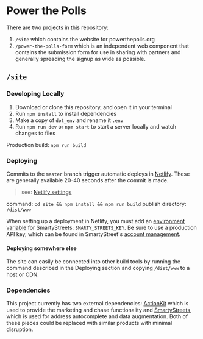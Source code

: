 # Power the Polls

There are two projects in this repository:

1. `/site` which contains the website for powerthepolls.org
2. `/power-the-polls-form` which is an independent web component that contains the submission form for use in sharing with partners and generally spreading the signup as wide as possible.

## `/site`

### Developing Locally

1. Download or clone this repository, and open it in your terminal
2. Run `npm install` to install dependencies
3. Make a copy of `dot_env` and rename it `.env`
4. Run `npm run dev` or `npm start` to start a server locally and watch changes to files

Production build: `npm run build`

### Deploying

Commits to the `master` branch trigger automatic deploys in [Netlify](https://netlify.com). These are generally available 20-40 seconds after the commit is made.

> see: [Netlify settings](https://app.netlify.com/sites/powerthepolls/settings/deploys)

command: `cd site && npm install && npm run build`
publish directory: `/dist/www`

When setting up a deployment in Netlify, you must add an [environment variable](https://docs.netlify.com/configure-builds/environment-variables/) for SmartyStreets: `SMARTY_STREETS_KEY`. Be sure to use a production API key, which can be found in SmartyStreet's [account management](https://account.smartystreets.com/#keys).

#### Deploying somewhere else

The site can easily be connected into other build tools by running the command described in the Deploying section and copying `/dist/www` to a host or CDN.

### Dependencies

This project currently has two external dependencies: [ActionKit](https://ptp.actionkit.com/admin/) which is used to provide the marketing and chase functionality and [SmartyStreets](https://account.smartystreets.com/), which is used for address autocomplete and data augmentation. Both of these pieces could be replaced with similar products with minimal disruption.
